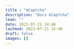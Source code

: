 ```yaml
---
title : "mCaptcha"
description: "Docs mCaptcha"
lead: ""
date: 2021-07-21 14:48
lastmod: 2021-07-21 14:48
draft: false
images: []
---
```

